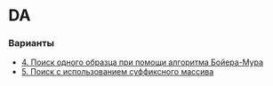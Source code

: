 # DA

### Варианты

- [4. Поиск одного образца при помощи алгоритма Бойера-Мура](DA4)
- [5. Поиск с использованием суффиксного массива](DA5)

